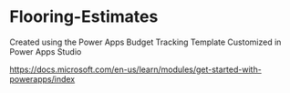 # Flooring-Estimates
Created using the Power Apps Budget Tracking Template
Customized in Power Apps Studio

https://docs.microsoft.com/en-us/learn/modules/get-started-with-powerapps/index
